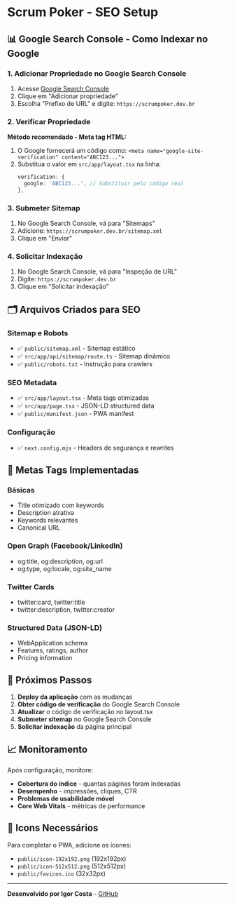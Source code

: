 # Scrum Poker - SEO Setup

## 📊 Google Search Console - Como Indexar no Google

### 1. **Adicionar Propriedade no Google Search Console**
1. Acesse [Google Search Console](https://search.google.com/search-console/)
2. Clique em "Adicionar propriedade"
3. Escolha "Prefixo de URL" e digite: `https://scrumpoker.dev.br`

### 2. **Verificar Propriedade**
**Método recomendado - Meta tag HTML:**
1. O Google fornecerá um código como: `<meta name="google-site-verification" content="ABC123...">`
2. Substitua o valor em `src/app/layout.tsx` na linha:
   ```typescript
   verification: {
     google: 'ABC123...', // Substituir pelo código real
   },
   ```

### 3. **Submeter Sitemap**
1. No Google Search Console, vá para "Sitemaps"
2. Adicione: `https://scrumpoker.dev.br/sitemap.xml`
3. Clique em "Enviar"

### 4. **Solicitar Indexação**
1. No Google Search Console, vá para "Inspeção de URL"
2. Digite: `https://scrumpoker.dev.br`
3. Clique em "Solicitar indexação"

## 🗂️ Arquivos Criados para SEO

### **Sitemap e Robots**
- ✅ `public/sitemap.xml` - Sitemap estático
- ✅ `src/app/api/sitemap/route.ts` - Sitemap dinâmico
- ✅ `public/robots.txt` - Instrução para crawlers

### **SEO Metadata**
- ✅ `src/app/layout.tsx` - Meta tags otimizadas
- ✅ `src/app/page.tsx` - JSON-LD structured data
- ✅ `public/manifest.json` - PWA manifest

### **Configuração**
- ✅ `next.config.mjs` - Headers de segurança e rewrites

## 🎯 Metas Tags Implementadas

### **Básicas**
- Title otimizado com keywords
- Description atrativa
- Keywords relevantes
- Canonical URL

### **Open Graph (Facebook/LinkedIn)**
- og:title, og:description, og:url
- og:type, og:locale, og:site_name

### **Twitter Cards**
- twitter:card, twitter:title
- twitter:description, twitter:creator

### **Structured Data (JSON-LD)**
- WebApplication schema
- Features, ratings, author
- Pricing information

## 🚀 Próximos Passos

1. **Deploy da aplicação** com as mudanças
2. **Obter código de verificação** do Google Search Console
3. **Atualizar** o código de verificação no layout.tsx
4. **Submeter sitemap** no Google Search Console
5. **Solicitar indexação** da página principal

## 📈 Monitoramento

Após configuração, monitore:
- **Cobertura do índice** - quantas páginas foram indexadas
- **Desempenho** - impressões, cliques, CTR
- **Problemas de usabilidade móvel**
- **Core Web Vitals** - métricas de performance

## 🎨 Icons Necessários

Para completar o PWA, adicione os ícones:
- `public/icon-192x192.png` (192x192px)
- `public/icon-512x512.png` (512x512px)
- `public/favicon.ico` (32x32px)

---
**Desenvolvido por Igor Costa** - [GitHub](https://github.com/igorssc)